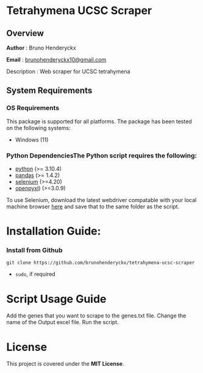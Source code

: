 # Tetrahymena UCSC Scraper

## Overview

__Author__ : Bruno Henderyckx

__Email__ : brunohenderyckx10@gmail.com


Description : Web scraper for UCSC tetrahymena

## System Requirements
### OS Requirements
This package is supported for all platforms. The package has been tested on the following systems:
+ Windows (11)

### Python DependenciesThe Python script requires the following:
* [python](https://www.python.org/) (>= 3.10.4)
* [pandas](https://pandas.pydata.org/) (>= 1.4.2)
* [selenium](https://www.selenium.dev/) (>=4.20)
* [openpyxl](https://openpyxl.readthedocs.io/en/stable/)) (>=3.0.9)

To use Selenium, download the latest webdriver compatable with your local machine browser [here](https://www.selenium.dev/documentation/webdriver/) and save that to the same folder as the script.

# Installation Guide:
### Install from Github
```
git clone https://github.com/brunohenderyckx/tetrahymena-ucsc-scraper
```
- `sudo`, if required

# Script Usage Guide
Add the genes that you want to scrape to the genes.txt file.
Change the name of the Output excel file. 
Run the script.

# License
This project is covered under the **MIT License**.
